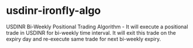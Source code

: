 # usdinr-ironfly-algo
USDINR Bi-Weekly Positional Trading Algorithm - It will execute a positional trade in USDINR for bi-weekly time interval. It will exit this trade on the expiry day and re-execute same trade for next bi-weekly expiry.

